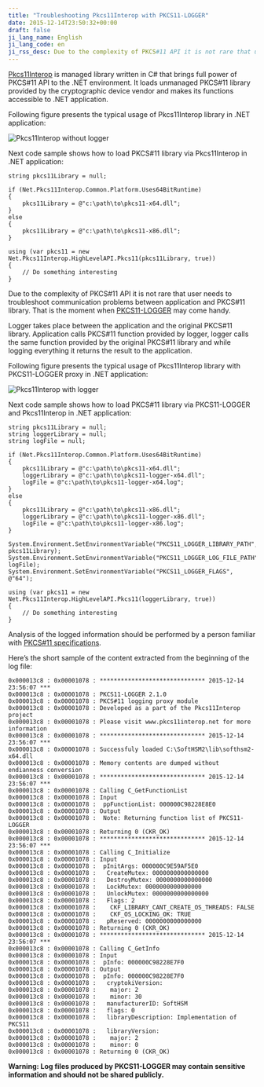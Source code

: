 ```yaml
---
title: "Troubleshooting Pkcs11Interop with PKCS11-LOGGER"
date: 2015-12-14T23:50:32+00:00
draft: false
ji_lang_name: English
ji_lang_code: en
ji_rss_desc: Due to the complexity of PKCS#11 API it is not rare that user needs to troubleshoot communication problems between application and PKCS#11 library. That is the moment when PKCS11-LOGGER may come handy.
---
```


[Pkcs11Interop][1] is managed library written in C# that brings full power of PKCS#11 API to the .NET environment. 
It loads unmanaged PKCS#11 library provided by the cryptographic device vendor and makes its functions accessible to .NET application.

Following figure presents the typical usage of Pkcs11Interop library in .NET application:

![Pkcs11Interop without logger](pkcs11interop-without-logger.png)

Next code sample shows how to load PKCS#11 library via Pkcs11Interop in .NET application:

```
string pkcs11Library = null;

if (Net.Pkcs11Interop.Common.Platform.Uses64BitRuntime)
{
	pkcs11Library = @"c:\path\to\pkcs11-x64.dll";
}
else
{
	pkcs11Library = @"c:\path\to\pkcs11-x86.dll";
}

using (var pkcs11 = new Net.Pkcs11Interop.HighLevelAPI.Pkcs11(pkcs11Library, true))
{
	// Do something interesting
}
```

Due to the complexity of PKCS#11 API it is not rare that user needs to troubleshoot communication problems between application and PKCS#11 library. 
That is the moment when [PKCS11-LOGGER][2] may come handy.

Logger takes place between the application and the original PKCS#11 library. 
Application calls PKCS#11 function provided by logger, logger calls the same function provided by the original PKCS#11 library and while logging everything it returns the result to the application.

Following figure presents the typical usage of Pkcs11Interop library with PKCS11-LOGGER proxy in .NET application:

![Pkcs11Interop with logger](pkcs11interop-with-pkcs11-logger.png)

Next code sample shows how to load PKCS#11 library via PKCS11-LOGGER and Pkcs11Interop in .NET application:

```
string pkcs11Library = null;
string loggerLibrary = null;
string logFile = null;

if (Net.Pkcs11Interop.Common.Platform.Uses64BitRuntime)
{
	pkcs11Library = @"c:\path\to\pkcs11-x64.dll";
	loggerLibrary = @"c:\path\to\pkcs11-logger-x64.dll";
	logFile = @"c:\path\to\pkcs11-logger-x64.log";
}
else
{
	pkcs11Library = @"c:\path\to\pkcs11-x86.dll";
	loggerLibrary = @"c:\path\to\pkcs11-logger-x86.dll";
	logFile = @"c:\path\to\pkcs11-logger-x86.log";
}

System.Environment.SetEnvironmentVariable("PKCS11_LOGGER_LIBRARY_PATH", pkcs11Library);
System.Environment.SetEnvironmentVariable("PKCS11_LOGGER_LOG_FILE_PATH", logFile);
System.Environment.SetEnvironmentVariable("PKCS11_LOGGER_FLAGS", @"64");

using (var pkcs11 = new Net.Pkcs11Interop.HighLevelAPI.Pkcs11(loggerLibrary, true))
{
	// Do something interesting
}
```

Analysis of the logged information should be performed by a person familiar with [PKCS#11 specifications][3].

Here’s the short sample of the content extracted from the beginning of the log file:

```
0x000013c8 : 0x00001078 : ****************************** 2015-12-14 23:56:07 ***
0x000013c8 : 0x00001078 : PKCS11-LOGGER 2.1.0
0x000013c8 : 0x00001078 : PKCS#11 logging proxy module
0x000013c8 : 0x00001078 : Developed as a part of the Pkcs11Interop project
0x000013c8 : 0x00001078 : Please visit www.pkcs11interop.net for more information
0x000013c8 : 0x00001078 : ****************************** 2015-12-14 23:56:07 ***
0x000013c8 : 0x00001078 : Successfuly loaded C:\SoftHSM2\lib\softhsm2-x64.dll
0x000013c8 : 0x00001078 : Memory contents are dumped without endianness conversion
0x000013c8 : 0x00001078 : ****************************** 2015-12-14 23:56:07 ***
0x000013c8 : 0x00001078 : Calling C_GetFunctionList
0x000013c8 : 0x00001078 : Input
0x000013c8 : 0x00001078 :  ppFunctionList: 000000C98228E8E0
0x000013c8 : 0x00001078 : Output
0x000013c8 : 0x00001078 :  Note: Returning function list of PKCS11-LOGGER
0x000013c8 : 0x00001078 : Returning 0 (CKR_OK)
0x000013c8 : 0x00001078 : ****************************** 2015-12-14 23:56:07 ***
0x000013c8 : 0x00001078 : Calling C_Initialize
0x000013c8 : 0x00001078 : Input
0x000013c8 : 0x00001078 :  pInitArgs: 000000C9E59AF5E0
0x000013c8 : 0x00001078 :   CreateMutex: 0000000000000000
0x000013c8 : 0x00001078 :   DestroyMutex: 0000000000000000
0x000013c8 : 0x00001078 :   LockMutex: 0000000000000000
0x000013c8 : 0x00001078 :   UnlockMutex: 0000000000000000
0x000013c8 : 0x00001078 :   Flags: 2
0x000013c8 : 0x00001078 :    CKF_LIBRARY_CANT_CREATE_OS_THREADS: FALSE
0x000013c8 : 0x00001078 :    CKF_OS_LOCKING_OK: TRUE
0x000013c8 : 0x00001078 :   pReserved: 0000000000000000
0x000013c8 : 0x00001078 : Returning 0 (CKR_OK)
0x000013c8 : 0x00001078 : ****************************** 2015-12-14 23:56:07 ***
0x000013c8 : 0x00001078 : Calling C_GetInfo
0x000013c8 : 0x00001078 : Input
0x000013c8 : 0x00001078 :  pInfo: 000000C98228E7F0
0x000013c8 : 0x00001078 : Output
0x000013c8 : 0x00001078 :  pInfo: 000000C98228E7F0
0x000013c8 : 0x00001078 :   cryptokiVersion:
0x000013c8 : 0x00001078 :    major: 2
0x000013c8 : 0x00001078 :    minor: 30
0x000013c8 : 0x00001078 :   manufacturerID: SoftHSM                         
0x000013c8 : 0x00001078 :   flags: 0
0x000013c8 : 0x00001078 :   libraryDescription: Implementation of PKCS11        
0x000013c8 : 0x00001078 :   libraryVersion:
0x000013c8 : 0x00001078 :    major: 2
0x000013c8 : 0x00001078 :    minor: 0
0x000013c8 : 0x00001078 : Returning 0 (CKR_OK)
```

**Warning: Log files produced by PKCS11-LOGGER may contain sensitive information and should not be shared publicly.**


[1]: https://www.pkcs11interop.net/
[2]: https://github.com/pkcs11interop/pkcs11-logger
[3]: https://github.com/pkcs11interop/PKCS11-SPECS